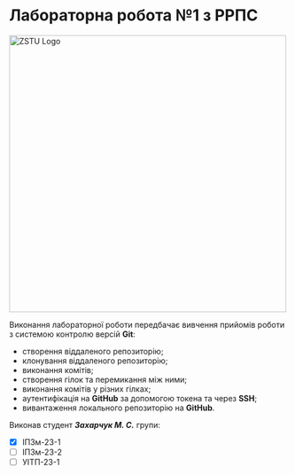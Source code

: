# Лабораторна робота №1 з РРПС

<img src="https://media.ztu.edu.ua/wp-content/uploads/2020/02/Group-6-1-1536x465.png" alt="ZSTU Logo" width="500"/>

Виконання лабораторної роботи передбачає вивчення прийомів роботи з системою контролю версій **Git**:

- створення віддаленого репозиторію;
- клонування віддаленого репозиторію;
- виконання комітів;
- створення гілок та перемикання між ними;
- виконання комітів у різних гілках;
- аутентифікація на **GitHub** за допомогою токена та через **SSH**;
- вивантаження локального репозиторію на **GitHub**.

Виконав студент _**Захарчук М. С.**_ групи:
- [x] ІПЗм-23-1
- [ ] ІПЗм-23-2
- [ ] УІТП-23-1
